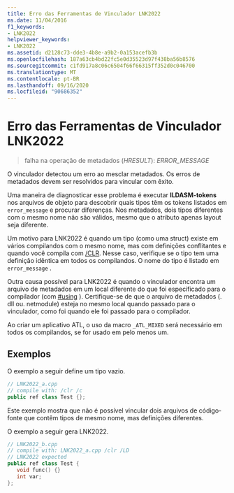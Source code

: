 ```yaml
---
title: Erro das Ferramentas de Vinculador LNK2022
ms.date: 11/04/2016
f1_keywords:
- LNK2022
helpviewer_keywords:
- LNK2022
ms.assetid: d2128c73-dde3-4b8e-a9b2-0a153acefb3b
ms.openlocfilehash: 187a63cb4bd22fc5e0d35523d97f438ba56b8576
ms.sourcegitcommit: c1fd917a8c06c6504f66f66315ff352d0c046700
ms.translationtype: MT
ms.contentlocale: pt-BR
ms.lasthandoff: 09/16/2020
ms.locfileid: "90686352"
---
```

# <a name="linker-tools-error-lnk2022"></a>Erro das Ferramentas de Vinculador LNK2022

> falha na operação de metadados (*HRESULT*): *ERROR_MESSAGE*

O vinculador detectou um erro ao mesclar metadados. Os erros de metadados devem ser resolvidos para vincular com êxito.

Uma maneira de diagnosticar esse problema é executar **ILDASM-tokens** nos arquivos de objeto para descobrir quais tipos têm os tokens listados em `error_message` e procurar diferenças.  Nos metadados, dois tipos diferentes com o mesmo nome não são válidos, mesmo que o atributo apenas layout seja diferente.

Um motivo para LNK2022 é quando um tipo (como uma struct) existe em vários compilandos com o mesmo nome, mas com definições conflitantes e quando você compila com [/CLR](../../build/reference/clr-common-language-runtime-compilation.md).  Nesse caso, verifique se o tipo tem uma definição idêntica em todos os compilandos.  O nome do tipo é listado em `error_message` .

Outra causa possível para LNK2022 é quando o vinculador encontra um arquivo de metadados em um local diferente do que foi especificado para o compilador (com [#using](../../preprocessor/hash-using-directive-cpp.md) ). Certifique-se de que o arquivo de metadados (. dll ou. netmodule) esteja no mesmo local quando passado para o vinculador, como foi quando ele foi passado para o compilador.

Ao criar um aplicativo ATL, o uso da macro `_ATL_MIXED` será necessário em todos os compilandos, se for usado em pelo menos um.

## <a name="examples"></a>Exemplos

O exemplo a seguir define um tipo vazio.

```cpp
// LNK2022_a.cpp
// compile with: /clr /c
public ref class Test {};
```

Este exemplo mostra que não é possível vincular dois arquivos de código-fonte que contêm tipos de mesmo nome, mas definições diferentes.

O exemplo a seguir gera LNK2022.

```cpp
// LNK2022_b.cpp
// compile with: LNK2022_a.cpp /clr /LD
// LNK2022 expected
public ref class Test {
   void func() {}
   int var;
};
```

